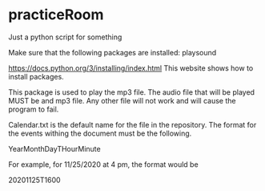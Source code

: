 # practiceRoom

Just a python script for something

Make sure that the following packages are installed:
playsound

https://docs.python.org/3/installing/index.html 
This website shows how to install packages.

This package is used to play the mp3 file. The audio file that will be played MUST be and mp3 file.
Any other file will not work and will cause the program to fail.


Calendar.txt is the default name for the file in the repository. The format for the events withing the document must be the following.

YearMonthDayTHourMinute

For example, for 11/25/2020 at 4 pm, the format would be

20201125T1600
